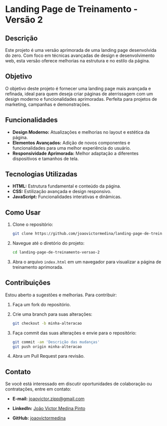 # Landing Page de Treinamento - Versão 2

## Descrição

Este projeto é uma versão aprimorada de uma landing page desenvolvida do zero. Com foco em técnicas avançadas de design e desenvolvimento web, esta versão oferece melhorias na estrutura e no estilo da página.

## Objetivo

O objetivo deste projeto é fornecer uma landing page mais avançada e refinada, ideal para quem deseja criar páginas de aterrissagem com um design moderno e funcionalidades aprimoradas. Perfeita para projetos de marketing, campanhas e demonstrações.

## Funcionalidades

- **Design Moderno:** Atualizações e melhorias no layout e estética da página.
- **Elementos Avançados:** Adição de novos componentes e funcionalidades para uma melhor experiência do usuário.
- **Responsividade Aprimorada:** Melhor adaptação a diferentes dispositivos e tamanhos de tela.

## Tecnologias Utilizadas

- **HTML:** Estrutura fundamental e conteúdo da página.
- **CSS:** Estilização avançada e design responsivo.
- **JavaScript:** Funcionalidades interativas e dinâmicas.

## Como Usar

1. Clone o repositório:
   ```bash
   git clone https://github.com/joaovictormedina/landing-page-de-treinamento-versao-2.git
   ```

2. Navegue até o diretório do projeto:
   ```bash
   cd landing-page-de-treinamento-versao-2
   ```

3. Abra o arquivo `index.html` em um navegador para visualizar a página de treinamento aprimorada.

## Contribuições

Estou aberto a sugestões e melhorias. Para contribuir:

1. Faça um fork do repositório.

2. Crie uma branch para suas alterações:
   ```bash
   git checkout -b minha-alteracao
   ```

3. Faça commit das suas alterações e envie para o repositório:
   ```bash
   git commit -am 'Descrição das mudanças'
   git push origin minha-alteracao
   ```

4. Abra um Pull Request para revisão.

## Contato

Se você está interessado em discutir oportunidades de colaboração ou contratações, entre em contato:

- **E-mail:** [joaovictor.zipp@gmail.com](mailto:joaovictor.zipp@gmail.com)

- **LinkedIn:** [João Victor Medina Pinto](https://www.linkedin.com/in/joaovictormedina)

- **GitHub:** [joaovictormedina](https://github.com/joaovictormedina)
```

